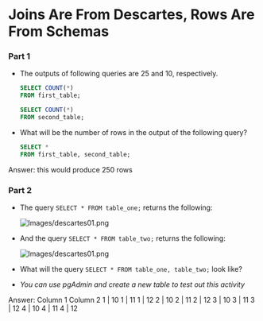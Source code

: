 # Joins Are From Descartes, Rows Are From Schemas


### Part 1

* The outputs of following queries are 25 and 10, respectively.

  ```sql
  SELECT COUNT(*)
  FROM first_table;

  SELECT COUNT(*)
  FROM second_table;
  ```

* What will be the number of rows in the output of the following query?

  ```sql
  SELECT *
  FROM first_table, second_table;
  ```  
Answer: this would produce 250 rows 

### Part 2

* The query `SELECT * FROM table_one;` returns the following:

  ![Images/descartes01.png](Images/descartes01.png)

* And the query `SELECT * FROM table_two;` returns the following:

  ![Images/descartes01.png](Images/descartes02.png)

* What will the query `SELECT * FROM table_one, table_two;` look like?

* _You can use pgAdmin and create a new table to test out this activity_

Answer: 
Column 1 Column 2
1 | 10
1 | 11
1 | 12
2 | 10
2 | 11
2 | 12
3 | 10
3 | 11
3 | 12
4 | 10
4 | 11
4 | 12